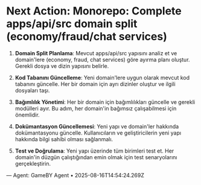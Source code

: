 # Next Action: Monorepo: Complete apps/api/src domain split (economy/fraud/chat services)

1. **Domain Split Planlama**: Mevcut apps/api/src yapısını analiz et ve domain'lere (economy, fraud, chat services) göre ayırma planı oluştur. Gerekli dosya ve dizin yapısını belirle.

2. **Kod Tabanını Güncelleme**: Yeni domain'lere uygun olarak mevcut kod tabanını güncelle. Her bir domain için ayrı dizinler oluştur ve ilgili dosyaları taşı.

3. **Bağımlılık Yönetimi**: Her bir domain için bağımlılıkları güncelle ve gerekli modülleri ayır. Bu adım, her domain'in bağımsız çalışabilmesi için önemlidir.

4. **Dokümantasyon Güncellemesi**: Yeni yapı ve domain'ler hakkında dokümantasyonu güncelle. Kullanıcıların ve geliştiricilerin yeni yapı hakkında bilgi sahibi olması sağlanmalı.

5. **Test ve Doğrulama**: Yeni yapı üzerinde tüm birimleri test et. Her domain'in düzgün çalıştığından emin olmak için test senaryolarını gerçekleştirin.

— Agent: GameBY Agent • 2025-08-16T14:54:24.269Z
